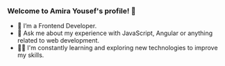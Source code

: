 ### Welcome to Amira Yousef's profile! 👋

- 🔭 I’m a Frontend Developer.
- 💬 Ask me about my experience with JavaScript, Angular or anything related to web development.
- 👨‍💻 I'm constantly learning and exploring new technologies to improve my skills.

